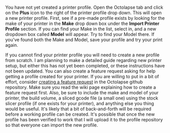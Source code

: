 You have not yet created a printer profile.  Open the Octolapse tab and click on the **Plus** icon to the right of the printer profile drop down.  This will open a new printer profile.  First, see if a pre-made profile exists by looking for the make of your printer in the **Make** drop down box under the **Import Printer Profile** section.  If you can find your Make in the list, select in, and a new dropdown box called **Model** will appear.  Try to find your Model there.  If you've found both the Make and Model, save your profile and try your print again.

If you cannot find your printer profile you will need to create a new profile from scratch.  I am planning to make a detailed guide regarding new printer setup, but either this has not yet been completed, or these instructions have not been updated.  You can also create a feature request asking for help getting a profile created for your printer.  If you are willing to put in a bit of effort, consider  <a href="https://github.com/FormerLurker/Octolapse/wiki/V0.4---Request-A-New-Feature" title="Request a Feature" target="_blank">creating a feature request</a> in the Octolapse github repository.  Make sure you read the wiki page explaining how to create a feature request first.  Also, be sure to include the make and model of your printer, the build volume, a sliced gcode file (a small one) using the stock slicer profile (if one exists for your printer), and anything else you thing would be useful.  It's likely that a bit of back-and-forth will be required before a working profile can be created.  It's possible that once the new profile has been verified to work that I will upload it to the profile repository so that everyone can import the new profile.
